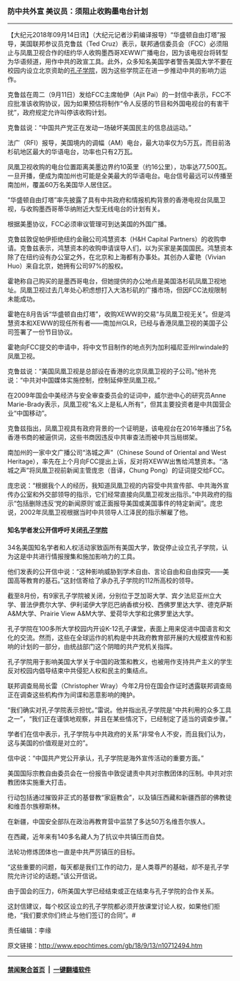 ### 防中共外宣 美议员：须阻止收购墨电台计划
------------------------

<p>【大纪元2018年09月14日讯】（大纪元记者沙莉编译报导）“华盛顿自由灯塔”报导，美国联邦参议员克鲁兹（Ted Cruz）表示，联邦通信委员会（FCC）必须阻止与凤凰卫视合作的纽约华人收购墨西哥XEWW广播电台，因为该电视台将转型为华语频道，用作中共的政宣工具。此外，众多知名美国学者警告美国大学不要在校园内设立北京资助的<a href="http://www.epochtimes.com/gb/tag/%E5%AD%94%E5%AD%90%E5%AD%A6%E9%99%A2.html">孔子学院</a>，因为这些学院正在进一步推动中共的影响力运作。</p>
<p>克鲁兹在周二（9月11日）发给FCC主席帕伊（Ajit Pai）的一封信中表示，FCC不应批准该收购协议，因为如果预估将制作“令人反感的节目和外国电视台的有害干扰”，政府规定允许叫停该收购计划。</p>
<p>克鲁兹说：“中国共产党正在发动一场破坏美国民主的信息战运动。”</p>
<p>法广（RFI）报导，美国境内的调幅（AM）电台，最大功率仅为5万瓦，而目前洛杉矶地区最大的华语电台，功率也只有2万瓦。</p>
<p>凤凰卫视收购的电台位置距离美墨边界约10英里（约16公里），功率达77,500瓦。一旦开播，便成为南加州也可能是全美最大的华语电台。电台信号最远可以传播至南加州，覆盖60万名美国华人居住区。</p>
<p>“华盛顿自由灯塔”率先披露了具有中共政府和情报机构背景的香港电视台凤凰卫视，与收购墨西哥蒂华纳附近大型无线电台的计划有关。</p>
<p>根据美墨协议，FCC必须审议管理可到达美国的外国广播。</p>
<p>克鲁兹敦促帕伊拒绝纽约金融公司鸿慧资本（H&amp;H Capital Partners）的收购申请。克鲁兹表示，鸿慧资本的收购申请误导人们，以为买家是美国国民。鸿慧资本除了在纽约设有办公室之外，在北京和上海都有办事处。其创办人霍艳（Vivian Huo）来自北京，她拥有公司97%的股权。</p>
<p>霍艳称自己购买的是墨西哥电台，但她提供的办公地点是美国洛杉矶凤凰卫视地址。凤凰卫视过去几年处心积虑想打入大洛杉矶的广播市场，但因FCC法规限制未能成功。</p>
<p>霍艳在8月告诉“华盛顿自由灯塔”，收购XEWW的交易“与凤凰卫视无关”。但是鸿慧资本和XEWW的现任所有者——南加州GLR，已经与香港凤凰卫视的美国子公司签署了一份节目协议。</p>
<p>霍艳向FCC提交的申请中，将中文节目制作的地点列为加利福尼亚州Irwindale的凤凰卫视。</p>
<p>克鲁兹说：“美国凤凰卫视是总部设在香港的北京凤凰卫视的子公司。”他补充说：“中共对中国媒体实施控制，控制延伸至凤凰卫视。”</p>
<p>在2009年国会中美经济与安全审查委员会的证词中，威尔逊中心的研究员Anne Marie-Brady表示，凤凰卫视“名义上是私人所有”，但其主要投资者是中共国营企业“中国移动”。</p>
<p>克鲁兹指出，凤凰卫视具有政府背景的一个证明是，该电视台在2016年播出了5名香港书商的被逼供词，这些书商因违反中共审查法而被中共当局绑架。</p>
<p>南加州的一家中文广播公司“洛城之声”（Chinese Sound of Oriental and West Heritage），率先在上个月向FCC提出上诉，反对将XEWW出售给鸿慧资本。“洛城之声”将凤凰卫视前新闻主管庞忠（音译，Chung Pong）的证词提交给FCC。</p>
<p>庞忠说：“根据我个人的经历，我知道凤凰卫视的内容受中共宣传部、中共海外宣传办公室和外交部领导的指示，它们经常直接向凤凰卫视发出指示。”中共政府的指示“包括删除违反‘党的新闻原则’或正面报导美国或美国事件的特定新闻”。庞忠说，2002年凤凰卫视根据当时中共领导人江泽民的指示解雇了他。</p>
<h4>知名学者发公开信呼吁关闭<a href="http://www.epochtimes.com/gb/tag/%E5%AD%94%E5%AD%90%E5%AD%A6%E9%99%A2.html">孔子学院</a></h4>
<p>34名美国知名学者和人权活动家致函所有美国大学，敦促停止设立孔子学院，认为这是中共进行情报搜集和施加影响力的工具。</p>
<p>他们发表的公开信中说：“这种影响威胁到学术自由、言论自由和自由探究——美国高等教育的基石。”这封信寄给了承办孔子学院的112所高校的领导。</p>
<p>截至8月份，有9家孔子学院被关闭，分别位于芝加哥大学、宾夕法尼亚州立大学、普法伊费尔大学、伊利诺伊大学厄巴纳香槟分校、西佛罗里达大学、德克萨斯A&amp;M大学、Prairie View A&amp;M大学、爱荷华大学和北佛罗里达大学。</p>
<p>孔子学院在100多所大学校园内开设K-12孔子课堂，表面上用来促进中国语言和文化的交流。然而，这些在全球运作的机构是中共政府教育部开展的大规模宣传和影响的计划的一部分，由统战部门这个阴暗的共产党机关指挥。</p>
<p>孔子学院用于影响美国大学关于中国的政策和教义，也被用作支持共产主义的学生反对校园内倡导结束中共侵犯人权和民主的集结点。</p>
<p>联邦调查局局长雷（Christopher Wray）今年2月份在国会作证时透露联邦调查局正在调查这些机构作为间谍和恶意影响的掩护。</p>
<p>“我们确实对孔子学院表示担忧。”雷说。他并指出孔子学院是“中共利用的众多工具之一”，“我们正在谨慎地观察，并且在某些情况下，已经制定了适当的调查步骤。”</p>
<p>学者们在信中表示，孔子学院与中共政府的关系“非常令人不安，而且我们认为，这与美国的价值观是对立的”。</p>
<p>信中说：“中国共产党公开承认，孔子学院是海外宣传活动的重要方面。”</p>
<p>美国国际宗教自由委员会在一份报告中敦促谴责中共对宗教团体的压制。中共对宗教团体实施重大打击。</p>
<p>行动包括通过摧毁非正式的基督教“家庭教会”，以及镇压西藏和新疆西部的佛教徒和维吾尔族穆斯林。</p>
<p>在新疆，中国安全部队在政治再教育营中监禁了多达50万名维吾尔族人。</p>
<p>在西藏，近年来有140多名藏人为了抗议中共镇压而自焚。</p>
<p>法轮功修炼团体也一直是中共严厉镇压的目标。</p>
<p>“这些重要的问题，每天都是我们工作的动力，是人类尊严的基础，却不是孔子学院允许讨论的话题。”该公开信说。</p>
<p>由于国会的压力，6所美国大学已经结束或正在结束与孔子学院的合作关系。</p>
<p>这封信建议，每个校区设立的孔子学院都必须开放课堂讨论人权，如果他们拒绝，“我们要求你们终止与他们签订的合同”。#</p>
<p>责任编辑：李缘</p>

原文链接：http://www.epochtimes.com/gb/18/9/13/n10712494.htm


------------------------
#### [禁闻聚合首页](https://github.com/gfw-breaker/banned-news/blob/master/README.md) &nbsp;|&nbsp;  [一键翻墙软件](https://github.com/gfw-breaker/nogfw/blob/master/README.md)